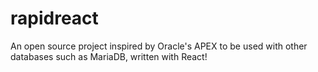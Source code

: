 # rapidreact
An open source project inspired by Oracle's APEX to be used with other databases such as MariaDB, written with React!
